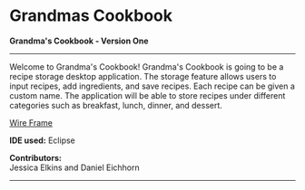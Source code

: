 # Grandmas Cookbook
**Grandma's Cookbook - Version One**
__________________________________
Welcome to Grandma's Cookbook! Grandma's Cookbook is going to be a recipe storage desktop application.
The storage feature allows users to input recipes, add ingredients, and save recipes. Each recipe can 
be given a custom name. The application will be able to store recipes under different categories such as breakfast, lunch, dinner, and dessert. 

<a href="https://app.moqups.com/jelkins/6NXKTIAfwo/view">Wire Frame</a>

**IDE used:** 
Eclipse

**Contributors:**  
Jessica Elkins and Daniel Eichhorn
_____________________________________


